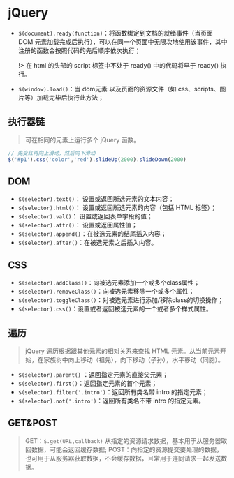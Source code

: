 # jQuery

- `$(document).ready(function)`：将函数绑定到文档的就绪事件（当页面 DOM 元素加载完成后执行），可以在同一个页面中无限次地使用该事件，其中注册的函数会按照代码的先后顺序依次执行；

  !> 在 html 的头部的 script 标签中不处于 ready() 中的代码将早于 ready() 执行。

- `$(window).load()`：当 dom元素 以及页面的资源文件（如 css、scripts、图片等）加载完毕后执行此方法；


## 执行器链
> 可在相同的元素上运行多个 jQuery 函数。

```javascript
// 先变红再向上滑动，然后向下滑动
$('#p1').css('color','red').slideUp(2000).slideDown(2000) 
```

## DOM
- `$(selector).text()`： 设置或返回所选元素的文本内容；
- `$(selector).html()`： 设置或返回所选元素的内容（包括 HTML 标签）；
- `$(selector).val()`： 设置或返回表单字段的值；
- `$(selector).attr()`： 设置或返回属性值；
- `$(selector).append()`：在被选元素的结尾插入内容；
- `$(selector).after()`：在被选元素之后插入内容。

## CSS
- `$(selector).addClass()`：向被选元素添加一个或多个class属性；
- `$(selector).removeClass()`：向被选元素移除一个或多个属性；
- `$(selector).toggleClass()`：对被选元素进行添加/移除class的切换操作；
- `$(selector).css()`：设置或者返回被选元素的一个或者多个样式属性。

## 遍历
> jQuery 遍历根据跟其他元素的相对关系来查找 HTML 元素。从当前元素开始，在家族树中向上移动（祖先），向下移动（子孙），水平移动（同胞）。

- `$(selector).parent()` ：返回指定元素的直接父元素；
- `$(selector).first()`：返回指定元素的首个元素；
- `$(selector).filter('.intro')`：返回所有类名带 intro 的指定元素；
- `$(selector).not('.intro')`：返回所有类名不带 intro 的指定元素。

## GET&POST
> GET：`$.get(URL,callback)` 从指定的资源请求数据，基本用于从服务器取回数据，可能会返回缓存数据;
POST：向指定的资源提交要处理的数据，也可用于从服务器获取数据，不会缓存数据，且常用于连同请求一起发送数据。
